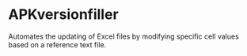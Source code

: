 # APKversionfiller
Automates the updating of Excel files by modifying specific cell values based on a reference text file.
